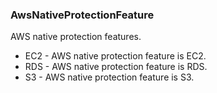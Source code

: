 ### AwsNativeProtectionFeature
AWS native protection features.

- EC2 - AWS native protection feature is EC2.
- RDS - AWS native protection feature is RDS.
- S3 - AWS native protection feature is S3.
